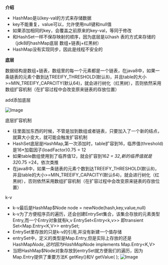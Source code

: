 ﻿**介绍**

- HashMao是以key-val的方式来存储数据
- key不能重复，value可以，允许使用null键和null值
- 如果添加相同的key，会覆盖之前原来的key-val，等同于修改
- 和HashSet一样不保存映射的顺序，因为底层是以hash 表的方式来存储的（jdk8的hashMap底层 数组+链表j+红黑树）
- HashMap没有实现同步，因此是线程不安全的

**底层**

数据结构是数组+链表，数组里的每一个元素都是一个链表，在java8中，如果一条链表的元素个数到达TREEIFY_THRESHOLD(默认8)，并且table的大小>=MIN_TREEIFY_CAPACITY(默认64)，就会进行树化（红黑树），否则依然采用数组扩容机制（在扩容过程中会改变原来链表的存放位置）

add添加底层

![Image](img1.png)

底层扩容机制

- 往里面加东西的时候，不管是加到数组或者链表，只要加入了一个新的结点，就算大小变大，就可能会触发扩容机制
- HashSet底层是HashMap,第一次添加时，table扩容到16，临界值(threshold)是16*加载因子(loadFactor)0.75 = 12
- 如果table数组使用到了临界值12，就会扩容到16*2 = 32,新的临界值就是32*0.75 =24，依次类推
- 在java8中，如果一条链表的元素个数到达TREEIFY_THRESHOLD(默认8)，并且table的大小>=MIN_TREEIFY_CAPACITY(默认64)，就会进行树化（红黑树），否则依然采用数组扩容机制（在扩容过程中会改变原来链表的存放位置）

k-v

- k-v最后是HashMap$Node node = newNode(hash,key,value,null)
- k-v为了方便程序员的遍历，还会创建EntrySet集合，该集合存放的元素类型Entry,而一个Entry对象就有k,v EntrySet<Entry<k,v>> 即transient Set<Map.Entry<K,V>> entrySet;
- EntrySet里存放的只是k-v的引用,并没有新建一个值存储
- entrySet中，定义的类型是Map.Entry,但是实际上存放的还是HashMap$Node,这时因为HashMap$Node implements Map.Entry<K,V>
- 当把HashMap$Node对象存放到entrySet就方便我们的遍历，因为Map.Entry提供了重要方法K getKey()和V getValue( );
![Image](img2.png)